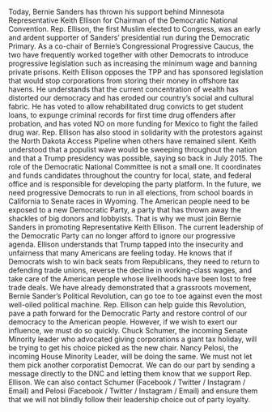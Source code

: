 ---
---

Today, Bernie Sanders has thrown his support behind Minnesota Representative Keith Ellison for Chairman of the Democratic National Convention. Rep. Ellison, the first Muslim elected to Congress, was an early and ardent supporter of Sanders’ presidential run during the Democratic Primary. As a co-chair of Bernie’s Congressional Progressive Caucus, the two have frequently worked together with other Democrats to introduce progressive legislation such as increasing the minimum wage and banning private prisons.
Keith Ellison opposes the TPP and has sponsored legislation that would stop corporations from storing their money in offshore tax havens. He understands that the current concentration of wealth has distorted our democracy and has eroded our country’s social and cultural fabric. He has voted to allow rehabilitated drug convicts to get student loans, to expunge criminal records for first time drug offenders after probation, and has voted NO on more funding for Mexico to fight the failed drug war. Rep. Ellison has also stood in solidarity with the protestors against the North Dakota Access Pipeline when others have remained silent. Keith understood that a populist wave would be sweeping throughout the nation and that a Trump presidency was possible, saying so back in July 2015.
The role of the Democratic National Committee is not a small one. It coordinates and funds candidates throughout the country for local, state, and federal office and is responsible for developing the party platform. In the future, we need progressive Democrats to run in all elections, from school boards in California to Senate races in Wyoming. The American people need to be exposed to a new Democratic Party, a party that has thrown away the shackles of big donors and lobbyists.
That is why we must join Bernie Sanders in promoting Representative Keith Ellison. The current leadership of the Democratic Party can no longer afford to ignore our progressive agenda. Ellison understands that Trump tapped into the insecurity and unfairness that many Americans are feeling today. He knows that if Democrats wish to win back seats from Republicans, they need to return to defending trade unions, reverse the decline in working-class wages, and take care of the American people whose livelihoods have been lost to free trade deals. We have already demonstrated that a grassroots movement, Bernie Sander’s Political Revolution, can go toe to toe against even the most well-oiled political machine. Rep. Ellison can help guide this Revolution, pave a path forward for the Democratic Party and restore control of our democracy to the American people.
However, if we wish to exert our influence, we must do so quickly. Chuck Schumer, the incoming Senate Minority leader who advocated giving corporations a giant tax holiday, will be trying to get his choice picked as the new chair. Nancy Pelosi, the incoming House Minority Leader, will be doing the same. We must not let them pick another corporatist Democrat. We can do our part by sending a message directly to the DNC and letting them know that we support Rep. Ellison. We can also contact Schumer (Facebook / Twitter / Instagram / Email) and Pelosi (Facebook / Twitter / Instagram / Email) and ensure them that we will not blindly follow their leadership choice out of party loyalty.
